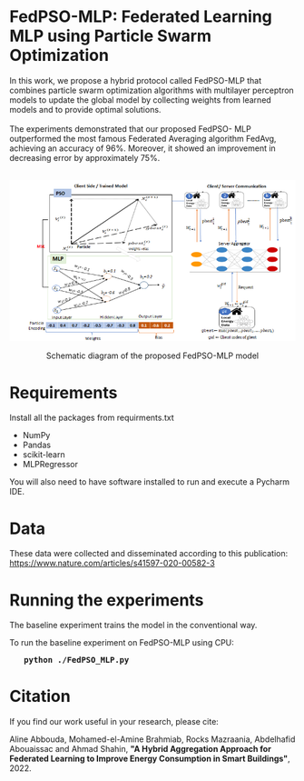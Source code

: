 #  FedPSO-MLP: Federated Learning MLP using Particle Swarm Optimization
In this work, we propose a hybrid protocol called FedPSO-MLP that combines particle swarm optimization algorithms with multilayer perceptron models to update the global model by collecting weights from learned models and to provide optimal solutions.<br><br>
The experiments demonstrated that our proposed FedPSO- MLP outperformed the most famous Federated Averaging algorithm FedAvg, achieving an accuracy of 96%. Moreover, it showed an improvement in decreasing error by approximately 75%. <br><br>

<img src='./doc/imgs/Framework Architecture- showing the weight update process of FedPSO-MLP.png' title='Schematic diagram of the proposed FedPSO-MLP
model' >
<center>Schematic diagram of the proposed FedPSO-MLP model</center>

# Requirements
Install all the packages from requirments.txt
<ul>
<li>NumPy
<li>Pandas
<li>scikit-learn
<li>MLPRegressor
</ul>
You will also need to have software installed to run and execute a Pycharm IDE.

# Data

These data were collected and disseminated according to this publication: https://www.nature.com/articles/s41597-020-00582-3

# Running the experiments
The baseline experiment trains the model in the conventional way.

To run the baseline experiment on FedPSO-MLP using CPU:<br>
<pre><b> &nbsp; python ./FedPSO_MLP.py </b> </pre>

# Citation
If you find our work useful in your research, please cite:

Aline Abbouda, Mohamed-el-Amine Brahmiab, Rocks Mazraania, Abdelhafid Abouaissac and Ahmad Shahin, <b>"A Hybrid Aggregation Approach for Federated Learning to Improve Energy Consumption in Smart Buildings"</b>, 2022.
